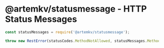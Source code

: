 @artemkv/statusmessage - HTTP Status Messages
=======

```js
const statusMessages = require('@artemkv/statusmessage');

throw new RestError(statusCodes.MethodNotAllowed, statusMessages.MethodNotAllowed);
```